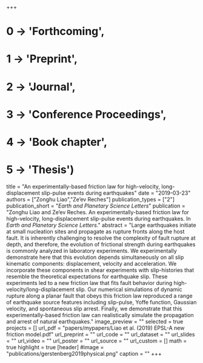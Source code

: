 +++
# 0 -> 'Forthcoming',
# 1 -> 'Preprint',
# 2 -> 'Journal',
# 3 -> 'Conference Proceedings',
# 4 -> 'Book chapter',
# 5 -> 'Thesis')

title = "An experimentally-based friction law for high-velocity, long-displacement slip-pulse events during earthquakes"
date = "2019-03-23"
authors = ["Zonghu Liao","Ze’ev Reches"]
publication_types = ["2"]
publication_short = "_Earth and Planetary Science Letters_"
publication = "Zonghu Liao and Ze’ev Reches. An experimentally-based friction law for high-velocity, long-displacement slip-pulse events during earthquakes. In _Earth and Planetary Science Letters_."
abstract = "Large earthquakes initiate at small nucleation sites and propagate as rupture fronts along the host fault. It is inherently challenging to resolve the complexity of fault rupture at depth, and therefore, the evolution of frictional strength during earthquakes is commonly analyzed in laboratory experiments. We experimentally demonstrate here that this evolution depends simultaneously on all slip kinematic components: displacement, velocity and acceleration. We incorporate these components in shear experiments with slip-histories that resemble the theoretical expectations for earthquake slip. These experiments led to a new friction law that fits fault behavior during high-velocity/long-displacement slip. Our numerical simulations of dynamic rupture along a planar fault that obeys this friction law reproduced a range of earthquake source features including slip-pulse, Yoffe function, Gaussian velocity, and spontaneous slip arrest. Finally, we demonstrate that this experimentally-based friction law can realistically simulate the propagation and arrest of natural earthquakes."
image_preview = ""
selected = true
projects = []
url_pdf = "papers/mypapers/Liao et al. (2019) EPSL-A new friction model.pdf"
url_preprint = ""
url_code = ""
url_dataset = ""
url_slides = ""
url_video = ""
url_poster = ""
url_source = ""
url_custom = []
math = true
highlight = true
[header]
#image = "publications/gerstenberg2019physical.png"
caption = ""
+++
